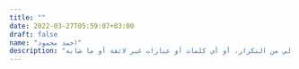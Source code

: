 ```yaml
---
title: ""
date: 2022-03-27T05:59:07+03:00
draft: false
name: "احمد محمود"
description: "هنالك العديد من الأنواع المتوفرة لنصوص لوريم إيبسوم، ولكن الغالبية تم تعديلها بشكل ما عبر إدخال بعض النوادر أو الكلمات العشوائية إلى النص. إن كنت تريد أن تستخدم نص لوريم إيبسوم ما، عليك أن تتحقق أولاً أن ليس هناك أي كلمات أو عبارات محرجة أو غير لائقة مخبأة في هذا النص. بينما تعمل بعض مولّدات نصوص لوريم إيبسوم على الإنترنت على إعادة تكرار مقاطع من نص لوريم إيبسوم نفسه عدة مرات بما تتطلبه الحاجة، فأن البعض الأخر يستخدم كلمات من قاموس يحوي على أكثر من 200 كلمة لا تينية، مضاف إليها مجموعة من الجمل النموذجية، لتكوين نص لوريم إيبسوم ذو شكل منطقي قريب إلى النص الحقيقي. وبالتالي يكون النص الناتح خالي من التكرار، أو أي كلمات أو عبارات غير لائقة أو ما شابه."
---
```


